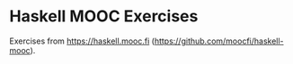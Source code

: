# Haskell MOOC Exercises

Exercises from https://haskell.mooc.fi (https://github.com/moocfi/haskell-mooc).
